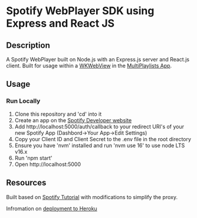# Spotify WebPlayer SDK using Express and React JS

## Description

A Spotify WebPlayer built on Node.js with an Express.js server and React.js client. Built for usage within a [WKWebView](https://developer.apple.com/documentation/webkit/wkwebview) in the [MultiPlaylists App](https://github.com/riverray121/MultiPlaylists).

## Usage

### Run Locally

1. Clone this repository and 'cd' into it
2. Create an app on the [Spotify Developer website](https://developer.spotify.com/dashboard/login)
3. Add http://localhost:5000/auth/callback to your redirect URI's of your new Spotify App (Dashbord->Your App->Edit Settings)
4. Copy your Client ID and Client Secret to the .env file in the root directory
5. Ensure you have 'nvm' installed and run 'nvm use 16' to use node LTS v16.x
6. Run 'npm start'
7. Open http://localhost:5000

## Resources

Built based on [Spotify Tutorial](https://developer.spotify.com/documentation/web-playback-sdk/guide/) with modifications to simplify the proxy.

Infromation on [deployment to Heroku](https://devcenter.heroku.com/articles/deploying-nodejs)
